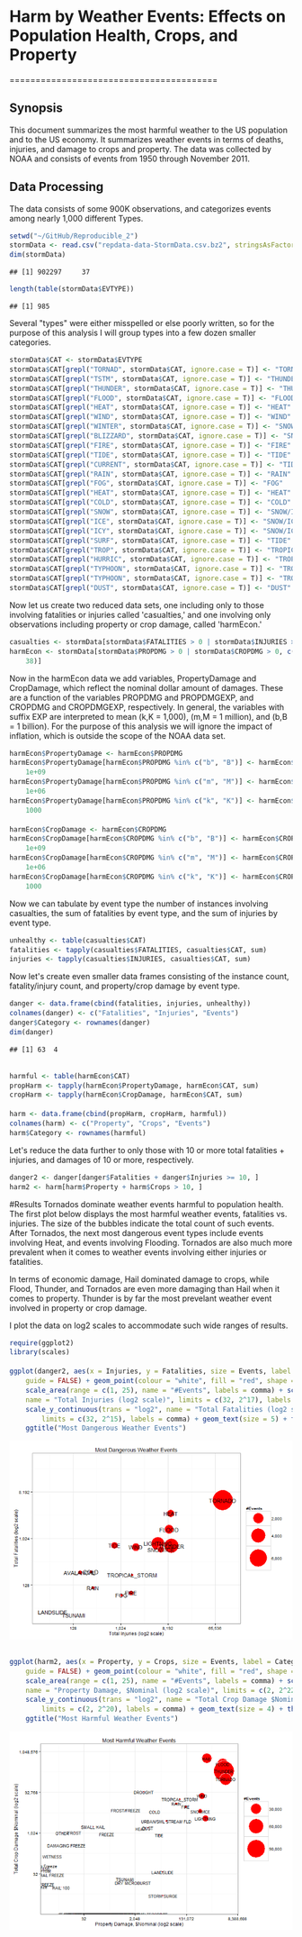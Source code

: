 # Harm by Weather Events: Effects on Population Health, Crops, and Property
========================================
## Synopsis
This document summarizes the most harmful weather to the US population and to the US economy. It summarizes weather events in terms of deaths, injuries, and damage to crops and property. The data was collected by NOAA and consists of events from 1950 through November 2011. 

## Data Processing
The data consists of some 900K observations, and categorizes events among nearly 1,000 different Types.

```r
setwd("~/GitHub/Reproducible_2")
stormData <- read.csv("repdata-data-StormData.csv.bz2", stringsAsFactors = FALSE)
dim(stormData)
```

```
## [1] 902297     37
```

```r
length(table(stormData$EVTYPE))
```

```
## [1] 985
```

Several "types" were either misspelled or else poorly written, so for the purpose of this analysis I will group types into a few dozen smaller categories.

```r
stormData$CAT <- stormData$EVTYPE
stormData$CAT[grepl("TORNAD", stormData$CAT, ignore.case = T)] <- "TORNADO"
stormData$CAT[grepl("TSTM", stormData$CAT, ignore.case = T)] <- "THUNDER"
stormData$CAT[grepl("THUNDER", stormData$CAT, ignore.case = T)] <- "THUNDER"
stormData$CAT[grepl("FLOOD", stormData$CAT, ignore.case = T)] <- "FLOOD"
stormData$CAT[grepl("HEAT", stormData$CAT, ignore.case = T)] <- "HEAT"
stormData$CAT[grepl("WIND", stormData$CAT, ignore.case = T)] <- "WIND"
stormData$CAT[grepl("WINTER", stormData$CAT, ignore.case = T)] <- "SNOW"
stormData$CAT[grepl("BLIZZARD", stormData$CAT, ignore.case = T)] <- "SNOW"
stormData$CAT[grepl("FIRE", stormData$CAT, ignore.case = T)] <- "FIRE"
stormData$CAT[grepl("TIDE", stormData$CAT, ignore.case = T)] <- "TIDE"
stormData$CAT[grepl("CURRENT", stormData$CAT, ignore.case = T)] <- "TIDE"
stormData$CAT[grepl("RAIN", stormData$CAT, ignore.case = T)] <- "RAIN"
stormData$CAT[grepl("FOG", stormData$CAT, ignore.case = T)] <- "FOG"
stormData$CAT[grepl("HEAT", stormData$CAT, ignore.case = T)] <- "HEAT"
stormData$CAT[grepl("COLD", stormData$CAT, ignore.case = T)] <- "COLD"
stormData$CAT[grepl("SNOW", stormData$CAT, ignore.case = T)] <- "SNOW/ICE"
stormData$CAT[grepl("ICE", stormData$CAT, ignore.case = T)] <- "SNOW/ICE"
stormData$CAT[grepl("ICY", stormData$CAT, ignore.case = T)] <- "SNOW/ICE"
stormData$CAT[grepl("SURF", stormData$CAT, ignore.case = T)] <- "TIDE"
stormData$CAT[grepl("TROP", stormData$CAT, ignore.case = T)] <- "TROPICAL_STORM"
stormData$CAT[grepl("HURRIC", stormData$CAT, ignore.case = T)] <- "TROPICAL_STORM"
stormData$CAT[grepl("TYPHOON", stormData$CAT, ignore.case = T)] <- "TROPICAL_STORM"
stormData$CAT[grepl("TYPHOON", stormData$CAT, ignore.case = T)] <- "TROPICAL_STORM"
stormData$CAT[grepl("DUST", stormData$CAT, ignore.case = T)] <- "DUST"
```

Now let us create two reduced data sets, one including only to those involving fatalities or injuries called 'casualties,' and one involving only observations including property or crop damage, called 'harmEcon.'


```r
casualties <- stormData[stormData$FATALITIES > 0 | stormData$INJURIES > 0, ]
harmEcon <- stormData[stormData$PROPDMG > 0 | stormData$CROPDMG > 0, c(8, 25:28, 
    38)]
```

Now in the harmEcon data we add variables, PropertyDamage and CropDamage, which reflect the nominal dollar amount of damages. These are a function of the variables PROPDMG and PROPDMGEXP, and CROPDMG and CROPDMGEXP, respectively. In general, the variables with suffix EXP are interpreted to mean (k,K = 1,000), (m,M = 1 million), and (b,B = 1 billion). For the purpose of this analysis we will ignore the impact of inflation, which is outside the scope of the NOAA data set.



```r
harmEcon$PropertyDamage <- harmEcon$PROPDMG
harmEcon$PropertyDamage[harmEcon$PROPDMG %in% c("b", "B")] <- harmEcon$PROPDMG * 
    1e+09
harmEcon$PropertyDamage[harmEcon$PROPDMG %in% c("m", "M")] <- harmEcon$PROPDMG * 
    1e+06
harmEcon$PropertyDamage[harmEcon$PROPDMG %in% c("k", "K")] <- harmEcon$PROPDMG * 
    1000

harmEcon$CropDamage <- harmEcon$CROPDMG
harmEcon$CropDamage[harmEcon$CROPDMG %in% c("b", "B")] <- harmEcon$CROPDMG * 
    1e+09
harmEcon$CropDamage[harmEcon$CROPDMG %in% c("m", "M")] <- harmEcon$CROPDMG * 
    1e+06
harmEcon$CropDamage[harmEcon$CROPDMG %in% c("k", "K")] <- harmEcon$CROPDMG * 
    1000
```

Now we can tabulate by event type the number of instances involving casualties, the sum of fatalities by event type, and the sum of injuries by event type.


```r
unhealthy <- table(casualties$CAT)
fatalities <- tapply(casualties$FATALITIES, casualties$CAT, sum)
injuries <- tapply(casualties$INJURIES, casualties$CAT, sum)
```

Now let's create even smaller data frames consisting of the instance count, fatality/injury count, and property/crop damage by event type.


```r
danger <- data.frame(cbind(fatalities, injuries, unhealthy))
colnames(danger) <- c("Fatalities", "Injuries", "Events")
danger$Category <- rownames(danger)
dim(danger)
```

```
## [1] 63  4
```

```r

harmful <- table(harmEcon$CAT)
propHarm <- tapply(harmEcon$PropertyDamage, harmEcon$CAT, sum)
cropHarm <- tapply(harmEcon$CropDamage, harmEcon$CAT, sum)

harm <- data.frame(cbind(propHarm, cropHarm, harmful))
colnames(harm) <- c("Property", "Crops", "Events")
harm$Category <- rownames(harmful)
```

Let's reduce the data further to only those with 10 or more total fatalities + injuries, and damages of 10 or more, respectively. 


```r
danger2 <- danger[danger$Fatalities + danger$Injuries >= 10, ]
harm2 <- harm[harm$Property + harm$Crops > 10, ]
```


#Results
Tornados dominate weather events harmful to population health. The first plot below displays the most harmful weather events, fatalities vs. injuries. The size of the bubbles indicate the total count of such events. After Tornados, the next most dangerous event types include events involving Heat, and events involving Flooding. Tornados are also much more prevalent when it comes to weather events involving either injuries or fatalities.

In terms of economic damage, Hail dominated damage to crops, while Flood, Thunder, and Tornados are even more damaging than Hail when it comes to property. Thunder is by far the most prevelant weather event involved in property or crop damage.

I plot the data on log2 scales to accommodate such wide ranges of results.


```r
require(ggplot2)
library(scales)

ggplot(danger2, aes(x = Injuries, y = Fatalities, size = Events, label = Category), 
    guide = FALSE) + geom_point(colour = "white", fill = "red", shape = 21) + 
    scale_area(range = c(1, 25), name = "#Events", labels = comma) + scale_x_continuous(trans = "log2", 
    name = "Total Injuries (log2 scale)", limits = c(32, 2^17), labels = comma) + 
    scale_y_continuous(trans = "log2", name = "Total Fatalities (log2 scale)", 
        limits = c(32, 2^15), labels = comma) + geom_text(size = 5) + theme_bw() + 
    ggtitle("Most Dangerous Weather Events")
```

<img src="figure/unnamed-chunk-81.png" title="plot of chunk unnamed-chunk-8" alt="plot of chunk unnamed-chunk-8" style="display: block; margin: auto;" />

```r

ggplot(harm2, aes(x = Property, y = Crops, size = Events, label = Category), 
    guide = FALSE) + geom_point(colour = "white", fill = "red", shape = 21) + 
    scale_area(range = c(1, 25), name = "#Events", labels = comma) + scale_x_continuous(trans = "log2", 
    name = "Property Damage, $Nominal (log2 scale)", limits = c(2, 2^22), labels = comma) + 
    scale_y_continuous(trans = "log2", name = "Total Crop Damage $Nominal (log2 scale)", 
        limits = c(2, 2^20), labels = comma) + geom_text(size = 4) + theme_bw() + 
    ggtitle("Most Harmful Weather Events")
```

<img src="figure/unnamed-chunk-82.png" title="plot of chunk unnamed-chunk-8" alt="plot of chunk unnamed-chunk-8" style="display: block; margin: auto;" />


